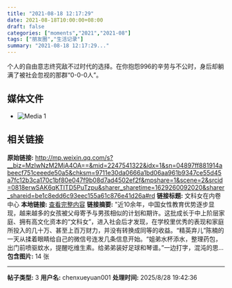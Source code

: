```yaml
---
title: "2021-08-18 12:17:29"
date: 2021-08-18T10:00:00+08:00
draft: false
categories: ["moments","2021","2021-08"]
tags: ["朋友圈","生活记录"]
summary: "2021-08-18 12:17:29..."
---
```


个人的自由意志终究敌不过时代的选择。在你抱怨996的辛劳与不公时，身后却躺满了被社会忽视的那群“0-0-0人”。

## 媒体文件

- ![Media 1](/Moments/photos/2021-08-18/202108181217290.jpg)

## 相关链接

**原始链接:** http://mp.weixin.qq.com/s?__biz=MzIwNzM2MjA4OA==&mid=2247541322&idx=1&sn=04897ff881914abeecf751ceeede50a5&chksm=9711e30da0666a1bd06aa961b9347ce55d45a7fc12b3ca170c1bf80e047f9b08d7ad4502ef2f&mpshare=1&scene=2&srcid=0818erwSAK6qKTITD5PuTzpu&sharer_sharetime=1629260092020&sharer_shareid=be1c8edd6c93eec155a61c876e41d26a#rd
**链接标题:** 文科女在内卷中心
**本地链接:** [查看完整内容](/link_content/2021/08/2021-08-18/link_content/)
**链接摘要:** "近10余年，中国女性教育优势逐步显现，越来越多的女孩被父母寄予与男孩相似的计划和期许。这批成长于中上阶层家庭、拥有高文化资本的“文科女”，进入社会后才发现，在学校里优秀的表现和家庭所投入的几十万、甚至上百万财力，并没有转换成同等的收益。“精英弃儿”陈楠的一天从揉着眼睛给自己的微信号连发几条信息开始。“姐弟水杯添水，整理药包，出门前喷驱蚊水，提醒吃维生素。给弟弟装好足球和琴谱。”一边打字，混沌的思...
**包含图片:** 14 张

---

**帖子类型:** 3
**用户名:** chenxueyuan001
**处理时间:** 2025/8/28 19:42:36